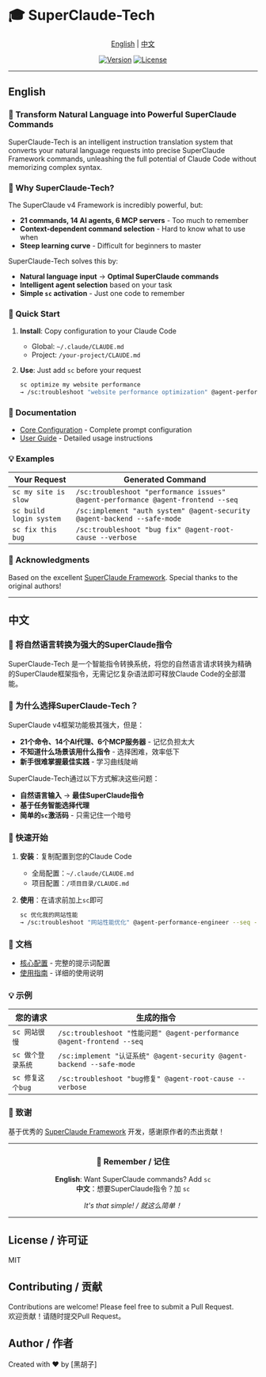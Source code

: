 # 🎓 SuperClaude-Tech

<div align="center">

[English](#english) | [中文](#中文)

[![Version](https://img.shields.io/badge/version-4.0.8-blue)](https://github.com/yourusername/SuperClaude-Tech)
[![License](https://img.shields.io/badge/license-MIT-green)](LICENSE)

</div>

---

## English

### 🌟 Transform Natural Language into Powerful SuperClaude Commands

SuperClaude-Tech is an intelligent instruction translation system that converts your natural language requests into precise SuperClaude Framework commands, unleashing the full potential of Claude Code without memorizing complex syntax.

### 🎯 Why SuperClaude-Tech?

The SuperClaude v4 Framework is incredibly powerful, but:
- **21 commands, 14 AI agents, 6 MCP servers** - Too much to remember
- **Context-dependent command selection** - Hard to know what to use when
- **Steep learning curve** - Difficult for beginners to master

SuperClaude-Tech solves this by:
- **Natural language input** → **Optimal SuperClaude commands**
- **Intelligent agent selection** based on your task
- **Simple `sc` activation** - Just one code to remember

### 🚀 Quick Start

1. **Install**: Copy configuration to your Claude Code
   - Global: `~/.claude/CLAUDE.md`
   - Project: `/your-project/CLAUDE.md`

2. **Use**: Just add `sc` before your request
   ```bash
   sc optimize my website performance
   → /sc:troubleshoot "website performance optimization" @agent-performance-engineer --seq --think-hard
   ```

### 📖 Documentation

- [Core Configuration](./docs/en/CLAUDE.md) - Complete prompt configuration
- [User Guide](./docs/en/GUIDE.md) - Detailed usage instructions

### 💡 Examples

| Your Request | Generated Command |
|-------------|-------------------|
| `sc my site is slow` | `/sc:troubleshoot "performance issues" @agent-performance @agent-frontend --seq` |
| `sc build login system` | `/sc:implement "auth system" @agent-security @agent-backend --safe-mode` |
| `sc fix this bug` | `/sc:troubleshoot "bug fix" @agent-root-cause --verbose` |

### 🙏 Acknowledgments

Based on the excellent [SuperClaude Framework](https://github.com/SuperClaude-Org/SuperClaude_Framework). Special thanks to the original authors!

---

## 中文

### 🌟 将自然语言转换为强大的SuperClaude指令

SuperClaude-Tech 是一个智能指令转换系统，将您的自然语言请求转换为精确的SuperClaude框架指令，无需记忆复杂语法即可释放Claude Code的全部潜能。

### 🎯 为什么选择SuperClaude-Tech？

SuperClaude v4框架功能极其强大，但是：
- **21个命令、14个AI代理、6个MCP服务器** - 记忆负担太大
- **不知道什么场景该用什么指令** - 选择困难，效率低下
- **新手很难掌握最佳实践** - 学习曲线陡峭

SuperClaude-Tech通过以下方式解决这些问题：
- **自然语言输入** → **最佳SuperClaude指令**
- **基于任务智能选择代理**
- **简单的`sc`激活码** - 只需记住一个暗号

### 🚀 快速开始

1. **安装**：复制配置到您的Claude Code
   - 全局配置：`~/.claude/CLAUDE.md`
   - 项目配置：`/项目目录/CLAUDE.md`

2. **使用**：在请求前加上`sc`即可
   ```bash
   sc 优化我的网站性能
   → /sc:troubleshoot "网站性能优化" @agent-performance-engineer --seq --think-hard
   ```

### 📖 文档

- [核心配置](./docs/zh-CN/CLAUDE.md) - 完整的提示词配置
- [使用指南](./docs/zh-CN/GUIDE.md) - 详细的使用说明

### 💡 示例

| 您的请求 | 生成的指令 |
|---------|-----------|
| `sc 网站很慢` | `/sc:troubleshoot "性能问题" @agent-performance @agent-frontend --seq` |
| `sc 做个登录系统` | `/sc:implement "认证系统" @agent-security @agent-backend --safe-mode` |
| `sc 修复这个bug` | `/sc:troubleshoot "bug修复" @agent-root-cause --verbose` |

### 🙏 致谢

基于优秀的 [SuperClaude Framework](https://github.com/SuperClaude-Org/SuperClaude_Framework) 开发，感谢原作者的杰出贡献！

---

<div align="center">

### 🎯 Remember / 记住

**English**: Want SuperClaude commands? Add `sc`  
**中文**：想要SuperClaude指令？加 `sc`

*It's that simple! / 就这么简单！*

</div>

---

## License / 许可证

MIT

## Contributing / 贡献

Contributions are welcome! Please feel free to submit a Pull Request.  
欢迎贡献！请随时提交Pull Request。

## Author / 作者

Created with ❤️ by [黑胡子]